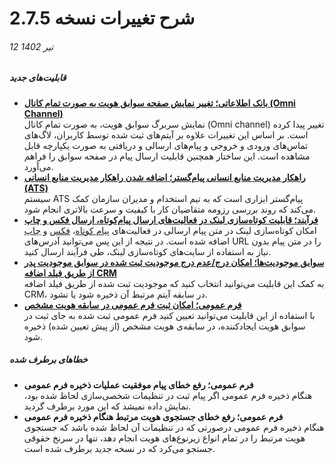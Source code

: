 #  شرح تغییرات نسخه 2.7.5
###### 12 تیر 1402
##### قابلیت‌های جدید
- [**بانک اطلاعاتی؛ تغییر نمایش صفحه سوابق هویت به صورت تمام کانال (Omni Channel)**](https://github.com/1stco/PayamGostarDocs/blob/master/Help/Integrated-bank/Database/Records/Records_2.7.5.md)<br>
   نمایش سربرگ سوابق هویت، به صورت تمام کانال (Omni channel) تغییر پیدا کرده است. بر اساس این تغییرات علاوه بر آیتم‌های ثبت شده توسط کاربران، لاگ‌های تماس‌های ورودی و خروجی و پیام‌های ارسالی و دریافتی به صورت یکپارچه قابل مشاهده است. این ساختار همچنین قابلیت ارسال پیام در صفحه سوابق را فراهم می‌آورد.  
- [**راهکار مدیریت منابع انسانی پیام‌گستر؛ اضافه شدن راهکار مدیریت منابع انسانی (ATS)**](https://github.com/1stco/PayamGostarDocs/blob/master/Help/PayamgostarATS/WhatIsPayamgostarATS.md)<br>
   سیستم ATS پیام‌گستر ابزاری است که به تیم استخدام و مدیران سازمان کمک می‌کند که روند بررسی رزومه متقاضیان کار با کیفیت و سرعت بالاتری انجام شود.
- [**فرآیند؛ قابلیت کوتاه‌سازی لینک در فعالیت‌های ارسال پیام‌کوتاه، ارسال فکس و چاپ**](https://github.com/1stco/PayamGostarDocs/blob/master/Help/Settings/Personalization-crm/Overview/Process-design/Create-a-work-cycle/Activity/SendMessageActivities/SendSMSActivity_2.7.5.md#ShortlinkSMS)<br>
   امکان کوتاه‌سازی لینک در متن پیام ارسالی در فعالیت‌های [پیام کوتاه](https://github.com/1stco/PayamGostarDocs/blob/master/Help/Settings/Personalization-crm/Overview/Process-design/Create-a-work-cycle/Activity/SendMessageActivities/SendSMSActivity_2.7.5.md#ShortlinkSMS)، [فکس](https://github.com/1stco/PayamGostarDocs/blob/master/Help/Settings/Personalization-crm/Overview/Process-design/Create-a-work-cycle/Activity/SendMessageActivities/SendFaxActiviy_2.7.5.md#ShortlinkFax) و [چاپ](https://github.com/1stco/PayamGostarDocs/blob/master/Help/Settings/Personalization-crm/Overview/Process-design/Create-a-work-cycle/Activity/SendMessageActivities/PrintActivity_2.7.5.md#ShortlinkPrint) اضافه شده است. در نتیجه از این پس می‌توانید آدرس‌های URL را در متن پیام بدون نیاز به استفاده از سایت‌های کوتاه‌سازی لینک، طی فرآیند ارسال کنید.
- [**سوابق موجودیت‌ها؛ امکان درج/عدم درج موجودیت ثبت شده در سوابق موجودیت پدر از طریق فیلد اضافه CRM**](https://github.com/1stco/PayamGostarDocs/blob/master/Help/Settings/Personalization-crm/Overview/General-information/Add-features/AddFeatures2.7.5.md#NotSavedToParentStory)<br>
   به کمک این قابلیت می‌توانید انتخاب کنید که موجودیت ثبت شده از طریق فیلد اضافه CRM، در سابقه آیتم مرتبط آن ذخیره شود یا نشود.
- [**فرم عمومی؛ امکان ثبت فرم عمومی در سابقه هویت مشخص**](https://github.com/1stco/PayamGostarDocs/blob/master/Help/Settings/Personalization-crm/Form-management/GeneralForm2.7.5.md#GeneralFormForSpecificIdentity)<br>
   با استفاده از این قابلیت می‌توانید تعیین کنید فرم عمومی ثبت شده به جای ثبت در سوابق هویت ایجادکننده، در سابقه‌ی هویت مشخص (از پیش تعیین شده) ذخیره شود.<br>


 ##### خطاهای برطرف شده
- **فرم عمومی؛ رفع خطای پیام موفقیت عملیات ذخیره فرم عمومی**<br>
   هنگام ذخیره فرم عمومی اگر پیام ثبت در تنظیمات شخصی‌سازی لحاظ شده بود، نمایش داده نمیشد که این مورد برطرف گردید.
- **فرم عمومی؛ رفع خطای جستجوی هویت مرتبط هنگام ذخیره فرم عمومی**<br>
   هنگام ذخیره فرم عمومی درصورتی که در تنظیمات آن لحاظ شده باشد که جستجوی هویت مرتبط را در تمام انواع زیرنوع‌های هویت انجام دهد، تنها در سرنخ حقوقی جستجو می‌کرد که در نسخه جدید برطرف شده است.
